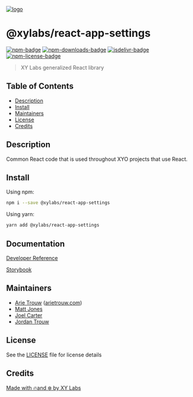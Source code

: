 [![logo][]](https://xylabs.com)

# @xylabs/react-app-settings

[![npm-badge][]][npm-link]
[![npm-downloads-badge][]][npm-link]
[![jsdelivr-badge][]][jsdelivr-link]
[![npm-license-badge][]](LICENSE)

> XY Labs generalized React library 

## Table of Contents

-   [Description](#description)
-   [Install](#install)
-   [Maintainers](#maintainers)
-   [License](#license)
-   [Credits](#credits)

## Description

Common React code that is used throughout XYO projects that use React.

## Install

Using npm:

```sh
npm i --save @xylabs/react-app-settings
```

Using yarn:

```sh
yarn add @xylabs/react-app-settings
```

## Documentation
[Developer Reference](https://xylabs.github.io/sdk-react)

[Storybook](https://xylabs.github.io/sdk-react/storybook)

## Maintainers

-   [Arie Trouw](https://github.com/arietrouw) ([arietrouw.com](https://arietrouw.com))
-   [Matt Jones](https://github.com/jonesmac)
-   [Joel Carter](https://github.com/JoelBCarter)
-   [Jordan Trouw](https://github.com/jordantrouw)

## License

See the [LICENSE](LICENSE) file for license details

## Credits

[Made with 🔥and ❄️ by XY Labs](https://xylabs.com)

[logo]: https://cdn.xy.company/img/brand/XYPersistentCompany_Logo_Icon_Colored.svg

[npm-badge]: https://img.shields.io/npm/v/@xylabs/react-app-settings.svg
[npm-link]: https://www.npmjs.com/package/@xylabs/react-app-settings

[npm-downloads-badge]: https://img.shields.io/npm/dw/@xylabs/react-app-settings
[npm-license-badge]: https://img.shields.io/npm/l/@xylabs/react-app-settings

[jsdelivr-badge]: https://data.jsdelivr.com/v1/package/npm/@xylabs/react-app-settings/badge
[jsdelivr-link]: https://www.jsdelivr.com/package/npm/@xylabs/react-app-settings